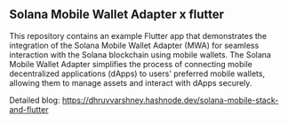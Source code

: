## Solana Mobile Wallet Adapter x flutter
This repository contains an example Flutter app that demonstrates the integration of the Solana Mobile Wallet Adapter (MWA) for seamless interaction with the Solana blockchain using mobile wallets. The Solana Mobile Wallet Adapter simplifies the process of connecting mobile decentralized applications (dApps) to users' preferred mobile wallets, allowing them to manage assets and interact with dApps securely.

Detailed blog: https://dhruvvarshney.hashnode.dev/solana-mobile-stack-and-flutter
